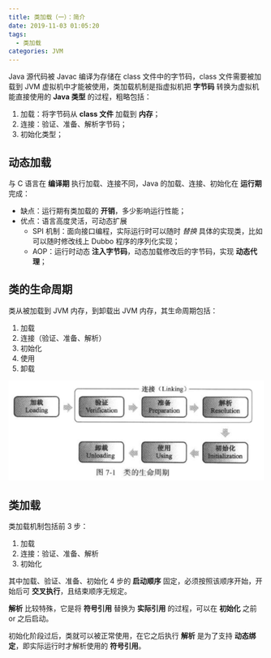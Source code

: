 ```yaml
---
title: 类加载（一）：简介
date: 2019-11-03 01:05:20
tags:
  - 类加载
categories: JVM
---
```


Java 源代码被 Javac 编译为存储在 class 文件中的字节码，class 文件需要被加载到 JVM 虚拟机中才能被使用，类加载机制是指虚拟机把 **字节码** 转换为虚拟机能直接使用的 **Java 类型** 的过程，粗略包括：

1. 加载：将字节码从 **class 文件** 加载到 **内存**；
2. 连接：验证、准备、解析字节码；
3. 初始化类型；

<!-- more -->

## 动态加载

与 C 语言在 **编译期** 执行加载、连接不同，Java 的加载、连接、初始化在 **运行期** 完成：

* 缺点：运行期有类加载的 **开销**，多少影响运行性能；
* 优点：语言高度灵活，可动态扩展
  * SPI 机制：面向接口编程，实际运行时可以随时 *替换* 具体的实现类，比如可以随时修改线上 Dubbo 程序的序列化实现；
  * AOP：运行时动态 **注入字节码**，动态加载修改后的字节码，实现 **动态代理**；

## 类的生命周期

类从被加载到 JVM 内存，到卸载出 JVM 内存，其生命周期包括：

1. 加载
2. 连接（验证、准备、解析）
3. 初始化
4. 使用
5. 卸载

<img src="/images/java/jvm/class-lifycycle.png" alt="类生命周期" style="width: 600px;"/>

## 类加载

类加载机制包括前 3 步：

1. 加载
2. 连接：验证、准备、解析
3. 初始化

其中加载、验证、准备、初始化 4 步的 **启动顺序** 固定，必须按照该顺序开始，开始后可 **交叉执行**，且结束顺序无规定。

**解析** 比较特殊，它是将 **符号引用** 替换为 **实际引用** 的过程，可以在 **初始化** 之前 or 之后启动。

初始化阶段过后，类就可以被正常使用，在它之后执行 **解析** 是为了支持 **动态绑定**，即实际运行时才解析使用的 **符号引用**。
